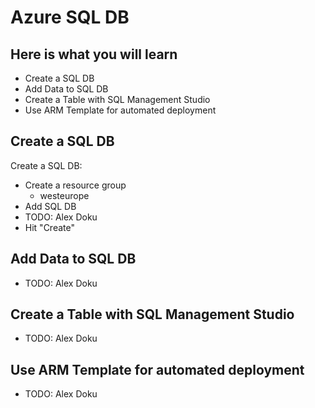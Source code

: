 # Azure SQL DB #

## Here is what you will learn ##

- Create a SQL DB
- Add Data to SQL DB
- Create a Table with SQL Management Studio
- Use ARM Template for automated deployment

## Create a SQL DB ##

Create a SQL DB:

- Create a resource group
  - westeurope
- Add SQL DB
- TODO: Alex Doku
- Hit "Create"

## Add Data to SQL DB ##

- TODO: Alex Doku


## Create a Table with SQL Management Studio ##

- TODO: Alex Doku


## Use ARM Template for automated deployment ##

- TODO: Alex Doku
